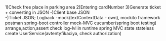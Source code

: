 1)Check free place in parking area
2)Entering cardNumber 
3)Generate ticket + converting in JSON
-)Client base JSON  
-)Ticket JSON;
Logback
-mock(textContextData - own), mockito framework
postman
spring-boot
controller
mock-MVC
cucumber(spring boot testing)
arrange,action,assert
check log-lvl in runtime
spring MVC 
state stateless
create UserService(avtentyfikaciya, check authorization)